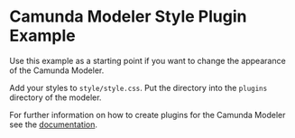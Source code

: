 # Camunda Modeler Style Plugin Example

Use this example as a starting point if you want to change the appearance of the Camunda Modeler.

Add your styles to `style/style.css`. Put the directory into the `plugins` directory of the modeler.

For further information on how to create plugins for the Camunda Modeler see the [documentation](https://github.com/camunda/camunda-modeler/tree/547-plugins/docs/plugins).
